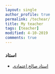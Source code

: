 ```yaml
---
layout: single
author_profile: true
permalink: /techear/
title: My teacher 
tags: [teacher]
modified: 4-10-2019
comments: true
---
```


### استاد
* [استاد صالح اعتمادی](sauleh.github.io)




